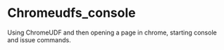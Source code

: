 # Chromeudfs_console
Using ChromeUDF and then opening a page in chrome, starting console and issue commands.
